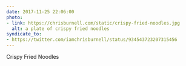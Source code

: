 ```yaml
---
date: 2017-11-25 22:06:00
photo:
- link: https://chrisburnell.com/static/crispy-fried-noodles.jpg
  alt: a plate of crispy fried noodles
syndicate_to:
- https://twitter.com/iamchrisburnell/status/934543723207315456
---
```


Crispy Fried Noodles
